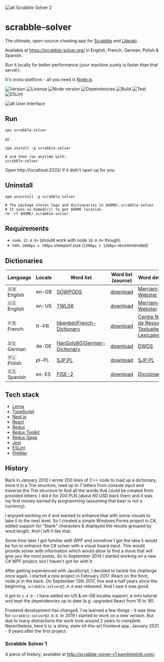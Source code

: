 ![alt Scrabble Solver 2](https://raw.githubusercontent.com/kamilmielnik/scrabble-solver/master/img/logo.png)

# scrabble-solver

The ultimate, open-source cheating app for [Scrabble](https://en.wikipedia.org/wiki/Scrabble) and [Literaki](https://pl.wikipedia.org/wiki/Literaki).

Available at https://scrabble-solver.org/ in English, French, German, Polish & Spanish.

Run it locally for better performance (your machine surely is faster than that server).

It's cross-platform - all you need is [Node.js](https://nodejs.org/).

![Version](https://img.shields.io/github/package-json/v/kamilmielnik/scrabble-solver)
![License](https://img.shields.io/npm/l/scrabble-solver)
![Node version](https://img.shields.io/node/v/scrabble-solver)
![Dependencies](https://img.shields.io/librariesio/release/npm/scrabble-solver)
![Build](https://github.com/kamilmielnik/scrabble-solver/workflows/Build/badge.svg)
![Test](https://github.com/kamilmielnik/scrabble-solver/workflows/Test/badge.svg)
![ESLint](https://github.com/kamilmielnik/scrabble-solver/workflows/ESLint/badge.svg)

![alt User Interface](https://raw.githubusercontent.com/kamilmielnik/scrabble-solver/master/img/screencast.gif)

## Run

```Shell
npx scrabble-solver
```

or

```Shell
npm install -g scrabble-solver

# and then run anytime with:
scrabble-solver
```

Open http://localhost:3333/ if it didn't open up for you.

## Uninstall

```Shell
npm uninstall -g scrabble-solver

# The package stores logs and dictionaries in $HOME/.scrabble-solver
# It uses os.homedir() to get $HOME location.
rm -rf $HOME/.scrabble-solver
```

## Requirements

- `node 12.4.0+` (should work with node `10.0.0+` though)
- min. `1000px x 700px` viewport size (`1500px x 1200px` recommended)

## Dictionaries

| Language     | Locale | Word list                                                                     | Word list (source)                                                                                       | Word definitions                                                               |
|--------------|--------|-------------------------------------------------------------------------------|----------------------------------------------------------------------------------------------------------|--------------------------------------------------------------------------------|
| 🇬🇧 English | en-GB  | [SOWPODS](https://en.wikipedia.org/wiki/Collins_Scrabble_Words)               | [download](https://www.wordgamedictionary.com/sowpods/download/sowpods.txt)                              | [Merriam-Webster](https://www.merriam-webster.com/)                            |
| 🇺🇸 English | en-US  | [TWL06](https://en.wikipedia.org/wiki/NASPA_Word_List)                        | [download](https://www.wordgamedictionary.com/twl06/download/twl06.txt)                                  | [Merriam-Webster](https://www.merriam-webster.com/)                            |
| 🇫🇷 French  | fr-FR  | [hbenbel/French-Dictionary](https://github.com/hbenbel/French-Dictionary/)    | [download](https://raw.githubusercontent.com/hbenbel/French-Dictionary/master/dictionary/dictionary.txt) | [Centre National de Ressources Textuelles et Lexicales](https://www.cnrtl.fr/) |
| 🇩🇪 German  | de-DE  | [HanSolo80/German-Dictionary](https://github.com/HanSolo80/German-Dictionary) | [download](https://raw.githubusercontent.com/HanSolo80/German-Dictionary/master/dictionary.txt)          | [DWDS](https://www.dwds.de)                                                    |
| 🇵🇱 Polish  | pl-PL  | [SJP.PL](https://sjp.pl/slownik/dp.phtml)                                     | [download](https://sjp.pl/slownik/growy/)                                                                | [SJP.PL](https://sjp.pl)                                                       |
| 🇪🇸 Spanish | es-ES  | [FISE-2](https://fisescrabble.org/)                                           | [download](https://github.com/kamilmielnik/fise-2/blob/master/fise-2.txt)                                | [Diccionarios.com](www.diccionarios.com)                                       |

## Tech stack

- [Lerna](https://lerna.js.org/)
- [TypeScript](https://www.typescriptlang.org/)
- [Next.js](https://nextjs.org/)
- [React](https://reactjs.org/)
- [Redux](https://redux.js.org/)
- [Redux Toolkit](https://redux-toolkit.js.org/)
- [Redux-Saga](https://redux-saga.js.org/)
- [Jest](https://jestjs.io/)
- [ESLint](https://eslint.org/)
- [Prettier](https://prettier.io/)

## History

Back in January 2012 I wrote 200 lines of C++ code to load up a dictionary, store it in a Trie structure, read up to 7 letters from console input and traverse the Trie structure to find all the words that could be created from provided letters. I did it for 200 PLN (about 60 USD back then) and it was my first money earned by programming (assuming that beer is not a currency).

I enjoyed working on it and wanted to enhance that with some visuals to take it to the next level. So I created a simple Windows Forms project in C#, added support for "blank" characters & displayed the results grouped by word length. And I left it like that.

Some time later I got familiar with WPF and somehow I got the idea it would be fun to enhance the C# solver with a visual board input. This would provide solver with information which would allow to find a move that will give you the most points. So in September 2014 I started working on a new C# WPF project, but I haven't got far with it.

After getting experienced with JavaScript, I decided to tackle the challenge once again. I started a new project in February 2017. React on the front, node.js in the back. On September 13th 2017, five and a half years since the beginning, `scrabble-solver@1.0.0` was released. And I saw it was good.

It got to `1.4.0` - I have added en-US & en-GB locales support, a mini tutorial and kept the dependencies up to date (e.g. upgraded React from 15 to 16).

Frontend development has changed, I've learned a few things - it was time for `scrabble-solver@2.0.0`. In 2019 I started to work on a new version. But due to many distractions the work took around 2 years to complete. Nevertheless, here it is, a shiny, state-of-the-art frontend app, January 2021 - 9 years after the first project.

### Scrabble Solver 1

A piece of history, available at http://scrabble-solver-v1.kamilmielnik.com/.
